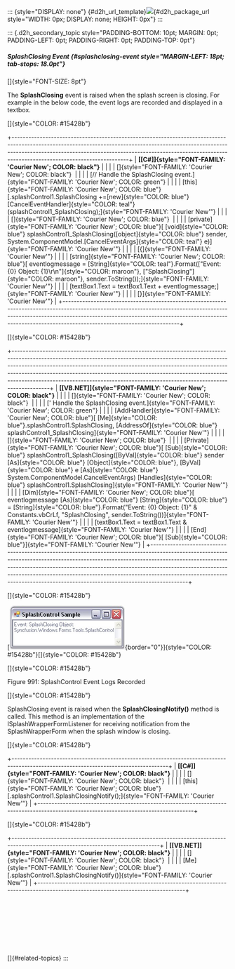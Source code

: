 ::: {style="DISPLAY: none"}
[](ms-xhelp:///?Id=d2h_url_template){#d2h_url_template}![](!package_url!){#d2h_package_url style="WIDTH: 0px; DISPLAY: none; HEIGHT: 0px"}
:::

::: {.d2h_secondary_topic style="PADDING-BOTTOM: 10pt; MARGIN: 0pt; PADDING-LEFT: 0pt; PADDING-RIGHT: 0pt; PADDING-TOP: 0pt"}
##### SplashClosing Event {#splashclosing-event style="MARGIN-LEFT: 18pt; tab-stops: 18.0pt"}

[]{style="FONT-SIZE: 8pt"} 

The **SplashClosing** event is raised when the splash screen is closing. For example in the below code, the event logs are recorded and displayed in a textbox.

[]{style="COLOR: #15428b"} 

+-----------------------------------------------------------------------------------------------------------------------------------------------------------------------------------------------------------------------------------------------------------------------------------+
| **[\[C#\]]{style="FONT-FAMILY: 'Courier New'; COLOR: black"}**                                                                                                                                                                                                                    |
|                                                                                                                                                                                                                                                                                   |
| []{style="FONT-FAMILY: 'Courier New'; COLOR: black"}                                                                                                                                                                                                                              |
|                                                                                                                                                                                                                                                                                   |
| [// Handle the SplashClosing event.]{style="FONT-FAMILY: 'Courier New'; COLOR: green"}                                                                                                                                                                                            |
|                                                                                                                                                                                                                                                                                   |
| [this]{style="FONT-FAMILY: 'Courier New'; COLOR: blue"}[.splashControl1.SplashClosing +=[new]{style="COLOR: blue"} [CancelEventHandler]{style="COLOR: teal"}(splashControl1_SplashClosing);]{style="FONT-FAMILY: 'Courier New'"}                                                  |
|                                                                                                                                                                                                                                                                                   |
| []{style="FONT-FAMILY: 'Courier New'; COLOR: blue"}                                                                                                                                                                                                                               |
|                                                                                                                                                                                                                                                                                   |
| [private]{style="FONT-FAMILY: 'Courier New'; COLOR: blue"}[ [void]{style="COLOR: blue"} splashControl1_SplashClosing([object]{style="COLOR: blue"} sender, System.ComponentModel.[CancelEventArgs]{style="COLOR: teal"} e)]{style="FONT-FAMILY: 'Courier New'"}                   |
|                                                                                                                                                                                                                                                                                   |
| [{]{style="FONT-FAMILY: 'Courier New'"}                                                                                                                                                                                                                                           |
|                                                                                                                                                                                                                                                                                   |
| [string]{style="FONT-FAMILY: 'Courier New'; COLOR: blue"}[ eventlogmessage = [String]{style="COLOR: teal"}.Format([\"Event: {0} Object: {1}\\r\\n\"]{style="COLOR: maroon"}, [\"SplashClosing\"]{style="COLOR: maroon"}, sender.ToString());]{style="FONT-FAMILY: 'Courier New'"} |
|                                                                                                                                                                                                                                                                                   |
| [textBox1.Text = textBox1.Text + eventlogmessage;]{style="FONT-FAMILY: 'Courier New'"}                                                                                                                                                                                            |
|                                                                                                                                                                                                                                                                                   |
| [}]{style="FONT-FAMILY: 'Courier New'"}                                                                                                                                                                                                                                           |
+-----------------------------------------------------------------------------------------------------------------------------------------------------------------------------------------------------------------------------------------------------------------------------------+

[]{style="COLOR: #15428b"} 

+-------------------------------------------------------------------------------------------------------------------------------------------------------------------------------------------------------------------------------------------------------------------------------------------------------------------------------------------------------------------------------------------------------------------+
| **[\[VB.NET\]]{style="FONT-FAMILY: 'Courier New'; COLOR: black"}**                                                                                                                                                                                                                                                                                                                                                |
|                                                                                                                                                                                                                                                                                                                                                                                                                   |
| []{style="FONT-FAMILY: 'Courier New'; COLOR: black"}                                                                                                                                                                                                                                                                                                                                                              |
|                                                                                                                                                                                                                                                                                                                                                                                                                   |
| [\' Handle the SplashClosing event.]{style="FONT-FAMILY: 'Courier New'; COLOR: green"}                                                                                                                                                                                                                                                                                                                            |
|                                                                                                                                                                                                                                                                                                                                                                                                                   |
| [AddHandler]{style="FONT-FAMILY: 'Courier New'; COLOR: blue"}[ [Me]{style="COLOR: blue"}.splashControl1.SplashClosing, [AddressOf]{style="COLOR: blue"} splashControl1_SplashClosing]{style="FONT-FAMILY: 'Courier New'"}                                                                                                                                                                                         |
|                                                                                                                                                                                                                                                                                                                                                                                                                   |
| []{style="FONT-FAMILY: 'Courier New'; COLOR: blue"}                                                                                                                                                                                                                                                                                                                                                               |
|                                                                                                                                                                                                                                                                                                                                                                                                                   |
| [Private]{style="FONT-FAMILY: 'Courier New'; COLOR: blue"}[ [Sub]{style="COLOR: blue"} splashControl1_SplashClosing([ByVal]{style="COLOR: blue"} sender [As]{style="COLOR: blue"} [Object]{style="COLOR: blue"}, [ByVal]{style="COLOR: blue"} e [As]{style="COLOR: blue"} System.ComponentModel.CancelEventArgs) [Handles]{style="COLOR: blue"} splashControl1.SplashClosing]{style="FONT-FAMILY: 'Courier New'"} |
|                                                                                                                                                                                                                                                                                                                                                                                                                   |
| [Dim]{style="FONT-FAMILY: 'Courier New'; COLOR: blue"}[ eventlogmessage [As]{style="COLOR: blue"} [String]{style="COLOR: blue"} = [String]{style="COLOR: blue"}.Format(\"Event: {0} Object: {1}\" & Constants.vbCrLf, \"SplashClosing\", sender.ToString())]{style="FONT-FAMILY: 'Courier New'"}                                                                                                                  |
|                                                                                                                                                                                                                                                                                                                                                                                                                   |
| [textBox1.Text = textBox1.Text & eventlogmessage]{style="FONT-FAMILY: 'Courier New'"}                                                                                                                                                                                                                                                                                                                             |
|                                                                                                                                                                                                                                                                                                                                                                                                                   |
| [End]{style="FONT-FAMILY: 'Courier New'; COLOR: blue"}[ [Sub]{style="COLOR: blue"}]{style="FONT-FAMILY: 'Courier New'"}                                                                                                                                                                                                                                                                                           |
+-------------------------------------------------------------------------------------------------------------------------------------------------------------------------------------------------------------------------------------------------------------------------------------------------------------------------------------------------------------------------------------------------------------------+

[]{style="COLOR: #15428b"} 

[![](ImagesExt/image76_974.jpg){border="0"}]{style="COLOR: #15428b"}[]{style="COLOR: #15428b"}

[]{style="COLOR: #15428b"} 

Figure 991: SplashControl Event Logs Recorded

[]{style="COLOR: #15428b"} 

SplashClosing event is raised when the **SplashClosingNotify()** method is called. This method is an implementation of the ISplashWrapperFormListener for receiving notification from the SplashWrapperForm when the splash window is closing.

[]{style="COLOR: #15428b"} 

+-------------------------------------------------------------------------------------------------------------------------------------+
| **[\[C#\]]{style="FONT-FAMILY: 'Courier New'; COLOR: black"}**                                                                      |
|                                                                                                                                     |
| []{style="FONT-FAMILY: 'Courier New'; COLOR: black"}                                                                                |
|                                                                                                                                     |
| [this]{style="FONT-FAMILY: 'Courier New'; COLOR: blue"}[.splashControl1.SplashClosingNotify();]{style="FONT-FAMILY: 'Courier New'"} |
+-------------------------------------------------------------------------------------------------------------------------------------+

[]{style="COLOR: #15428b"} 

+----------------------------------------------------------------------------------------------------------------------------------+
| **[\[VB.NET\]]{style="FONT-FAMILY: 'Courier New'; COLOR: black"}**                                                               |
|                                                                                                                                  |
| []{style="FONT-FAMILY: 'Courier New'; COLOR: black"}                                                                             |
|                                                                                                                                  |
| [Me]{style="FONT-FAMILY: 'Courier New'; COLOR: blue"}[.splashControl1.SplashClosingNotify()]{style="FONT-FAMILY: 'Courier New'"} |
+----------------------------------------------------------------------------------------------------------------------------------+

 

 

 

 

[]{#related-topics}
:::
